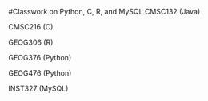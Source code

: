 #Classwork on Python, C, R, and MySQL
CMSC132 (Java)

CMSC216 (C)

GEOG306 (R)

GEOG376 (Python)

GEOG476 (Python)

INST327 (MySQL)
